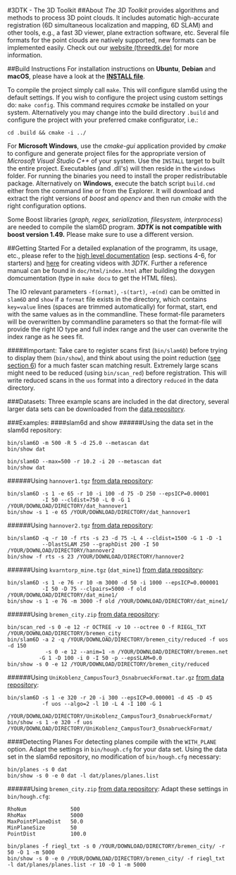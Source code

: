 #3DTK - The 3D Toolkit
##About
_The 3D Toolkit_ provides algorithms and methods to process 3D point clouds. It includes automatic high-accurate registration (6D simultaneous localization and mapping, 6D SLAM) and other tools, e.g., a fast 3D viewer, plane extraction software, etc. Several file formats for the point clouds are natively supported, new formats can be implemented easily. Check out our [website (threedtk.de)](http://threedtk.de) for more information.

##Build Instructions
For installation instructions on **Ubuntu**, **Debian** and **macOS**, please have a look at the [**INSTALL file**](INSTALL.md).

To compile the project simply call `make`. This will configure slam6d using the default settings. If you wish to configure the project using custom settings do: `make config`. This command requires _ccmake_ be installed on your system.  Alternatively you may change into the build directory `.build` and configure the project with your preferred cmake configurator, i.e.:
```
cd .build && cmake -i ../
```
For **Microsoft Windows**, use the _cmake-gui_ application provided by _cmake_ to configure and generate project files for the appropriate version of _Microsoft Visual Studio C++_ of your system. Use the `INSTALL`  target to built the entire project.  Executables (and .dll's) will then reside in the `windows` folder. For running the binaries you need to install the proper redistributable package.
Alternatively on **Windows**, execute the batch script `build.cmd` either from the command line or from the Explorer. It will download and extract the right versions of _boost_ and _opencv_ and then run _cmake_ with the right configuration options.

Some Boost libraries (_graph, regex, serialization, filesystem, interprocess_) are needed to compile the slam6D program. **_3DTK_ is not compatible with boost version 1.49.** Please make sure to use a different version.

##Getting Started
For a detailed explanation of the programm, its usage, etc., please refer to the [high level documentation](doc/documentation_HL.pdf) (esp. sections 4-6, for starters) and [here](doc/3d_video.md) for creating videos with _3DTK_. Further a reference manual can be found in `doc/html/index.html` after building the doxygen domcumentation (type in `make docu` to get the HTML files).

The IO relevant parameters `-f(ormat)`, `-s(tart)`, `-e(nd)` can be omitted in `slam6D` and `show` if a `format` file exists in the directory, which contains `key=value` lines (spaces are trimmed automatically) for format, start, end with the same values as in the commandline. These format-file parameters will be overwritten by commandline parameters so that the format-file will provide the right IO type and full index range and the user can overwrite the index range as he sees fit.

#####Important:
Take care to register scans first (`bin/slam6D`) before trying to display them (`bin/show`), and think about using the point reduction ([see section 6](doc/documentation_HL.pdf)) for a much faster scan matching result. Extremely large scans might need to be reduced (using `bin/scan_red`) before registration. This will write reduced scans in the `uos` format into a directory `reduced` in the data directory.

###Datasets:
Three example scans are included in the dat directory, several larger data sets can be downloaded from the [data repository](http://kos.informatik.uni-osnabrueck.de/3Dscans/).

###Examples:
####slam6d and show
######Using the data set in the slam6d repository:
```
bin/slam6D -m 500 -R 5 -d 25.0 --metascan dat
bin/show dat
```
```
bin/slam6D --max=500 -r 10.2 -i 20 --metascan dat
bin/show dat
```

######Using `hannover1.tgz` [from data repository](http://kos.informatik.uni-osnabrueck.de/3Dscans/):
```
bin/slam6D -s 1 -e 65 -r 10 -i 100 -d 75 -D 250 --epsICP=0.00001
           -I 50 --cldist=750 -L 0 -G 1 /YOUR/DOWNLOAD/DIRECTORY/dat_hannover1
bin/show -s 1 -e 65 /YOUR/DOWNLOAD/DIRECTORY/dat_hannover1
```

######Using `hannover2.tgz` [from data repository](http://kos.informatik.uni-osnabrueck.de/3Dscans/):
```
bin/slam6D -q -r 10 -f rts -s 23 -d 75 -L 4 --cldist=1500 -G 1 -D -1
           --DlastSLAM 250 --graphDist 200 -I 50 /YOUR/DOWNLOAD/DIRECTORY/hannover2
bin/show -f rts -s 23 /YOUR/DOWNLOAD/DIRECTORY/hannover2
```

######Using `kvarntorp_mine.tgz` (`dat_mine1`) [from data repository](http://kos.informatik.uni-osnabrueck.de/3Dscans/):
```
bin/slam6D -s 1 -e 76 -r 10 -m 3000 -d 50 -i 1000 --epsICP=0.000001
           -I 50 -D 75 --clpairs=5000 -f old /YOUR/DOWNLOAD/DIRECTORY/dat_mine1/
bin/show -s 1 -e 76 -m 3000 -f old /YOUR/DOWNLOAD/DIRECTORY/dat_mine1/
```

######Using `bremen_city.zip` [from data repository](http://kos.informatik.uni-osnabrueck.de/3Dscans/):
```
bin/scan_red -s 0 -e 12 -r OCTREE -v 10 --octree 0 -f RIEGL_TXT /YOUR/DOWNLOAD/DIRECTORY/bremen_city
bin/slam6D -a 2 -q /YOUR/DOWNLOAD/DIRECTORY/bremen_city/reduced -f uos -d 150
            -s 0 -e 12 --anim=1 -n /YOUR/DOWNLOAD/DIRECTORY/bremen.net
		  -G 1 -D 100 -i 0 -I 50 -p --epsSLAM=0.0
bin/show -s 0 -e 12 /YOUR/DOWNLOAD/DIRECTORY/bremen_city/reduced
```

######Using `UniKoblenz_CampusTour3_OsnabrueckFormat.tar.gz` [from data repository](http://kos.informatik.uni-osnabrueck.de/3Dscans/):
```
bin/slam6D -s 1 -e 320 -r 20 -i 300 --epsICP=0.000001 -d 45 -D 45
           -f uos --algo=2 -l 10 -L 4 -I 100 -G 1
           /YOUR/DOWNLOAD/DIRECTORY/UniKoblenz_CampusTour3_OsnabrueckFormat/
bin/show -s 1 -e 320 -f uos /YOUR/DOWNLOAD/DIRECTORY/UniKoblenz_CampusTour3_OsnabrueckFormat/
```

####Detecting Planes
For detecting planes compile with the `WITH_PLANE` option. Adapt the settings in `bin/hough.cfg` for your data set.
Using the data set in the slam6d repository, no modification of `bin/hough.cfg` necessary:
```
bin/planes -s 0 dat
bin/show -s 0 -e 0 dat -l dat/planes/planes.list
```

######Using `bremen_city.zip` [from data repository](http://kos.informatik.uni-osnabrueck.de/3Dscans/):
Adapt these settings in `bin/hough.cfg`:
```
RhoNum              500
RhoMax              5000
MaxPointPlaneDist   50.0
MinPlaneSize        50
PointDist           100.0
```
```
bin/planes -f riegl_txt -s 0 /YOUR/DOWNLOAD/DIRECTORY/bremen_city/ -r 50 -O 1 -m 5000
bin/show -s 0 -e 0 /YOUR/DOWNLOAD/DIRECTORY/bremen_city/ -f riegl_txt -l dat/planes/planes.list -r 10 -O 1 -m 5000
```

